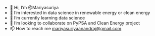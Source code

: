 - 👋 Hi, I’m @Mariyasuriya
- 👀 I’m interested in data science in renewable energy or clean energy
- 🌱 I’m currently learning data science
- 💞️ I’m looking to collaborate on PyPSA and Clean Energy project
- 📫 How to reach me mariyasuriyaanandraj@gmail.com

<!---
Mariyasuriya/Mariyasuriya is a ✨ special ✨ repository because its `README.md` (this file) appears on your GitHub profile.
You can click the Preview link to take a look at your changes.
--->
